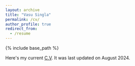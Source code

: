 ```yaml
---
layout: archive
title: "Vasu Singla"
permalink: /cv/
author_profile: true
redirect_from:
  - /resume
---
```


{% include base_path %}

Here's my current [C.V](/files/Vasu_Resume_August_2024.pdf). It was last updated on August 2024.
